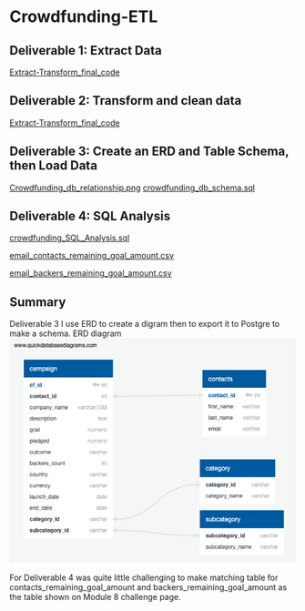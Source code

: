 # Crowdfunding-ETL

## Deliverable 1: Extract Data
[Extract-Transform_final_code](https://github.com/BerawalaY3351/Crowdfunding-ETL/blob/main/Extract-Transform_final_code.ipynb)

## Deliverable 2: Transform and clean data
[Extract-Transform_final_code](https://github.com/BerawalaY3351/Crowdfunding-ETL/blob/main/Extract-Transform_final_code.ipynb)

## Deliverable 3: Create an ERD and Table Schema, then Load Data
[Crowdfunding_db_relationship.png](https://github.com/BerawalaY3351/Crowdfunding-ETL/blob/main/crowdfunding_db_relationships.png)
[crowdfunding_db_schema.sql](https://github.com/BerawalaY3351/Crowdfunding-ETL/blob/main/crowdfunding_db_schema.sql)

## Deliverable 4: SQL Analysis
[crowdfunding_SQL_Analysis.sql](https://github.com/BerawalaY3351/Crowdfunding-ETL/blob/main/crowdfunding_SQL_Analysis.sql)

[email_contacts_remaining_goal_amount.csv](https://github.com/BerawalaY3351/Crowdfunding-ETL/blob/main/email_contacts_remaining_goal_amount.csv)

[email_backers_remaining_goal_amount.csv](https://github.com/ArmineKhanan/Crowdfunding-ETL/blob/main/email_backers_remaining_goal_amount.csv)

## Summary
Deliverable 3 I use ERD to create a digram then to export it to Postgre to make a schema.
ERD diagram 
![](crowdfunding_db_relationships.png)

For Deliverable 4 was quite little challenging to make matching table for contacts_remaining_goal_amount and backers_remaining_goal_amount as the table shown on Module 8 challenge page. 
